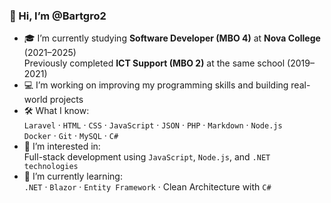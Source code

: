 ### 👋 Hi, I’m @Bartgro2

- 🎓 I’m currently studying **Software Developer (MBO 4)** at **Nova College** (2021–2025)  
  Previously completed **ICT Support (MBO 2)** at the same school (2019–2021)
- 💻 I’m working on improving my programming skills and building real-world projects
- 🛠️ What I know:  
  `Laravel` · `HTML` · `CSS` · `JavaScript` · `JSON` · `PHP` · `Markdown` · `Node.js`  
  `Docker` · `Git` · `MySQL` · `C#`
- 👀 I’m interested in:  
  Full-stack development using `JavaScript`, `Node.js`, and `.NET technologies`
- 🌱 I’m currently learning:  
  `.NET` · `Blazor` · `Entity Framework` · Clean Architecture with `C#`

<!-- Optional: show stats or pinned projects -->
<!--
![Bart's GitHub stats](https://github-readme-stats.vercel.app/api?username=Bartgro2&show_icons=true&theme=radical)
-->


